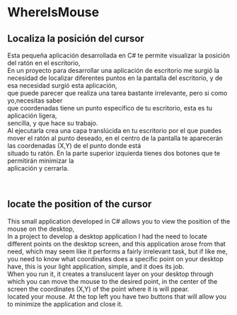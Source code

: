 # WhereIsMouse

## Localiza la posición del cursor

Esta pequeña aplicación desarrollada en C# te permite visualizar la posición del ratón en el escritorio,  
En un proyecto para desarrollar una aplicación de escritorio me surgió la necesidad de localizar   diferentes puntos en la pantalla del escritorio, y de esa necesidad surgió esta aplicación,  
que puede parecer que realiza una tarea bastante irrelevante, pero si como yo,necesitas saber  
que coordenadas tiene un punto específico de tu escritorio, esta es tu aplicación ligera,  
sencilla, y que hace su trabajo.  
Al ejecutarla crea una capa translúcida en tu escritorio por el que puedes mover el ratón al punto  deseado, en el centro de la pantalla te aparecerán las coordenadas (X,Y) de el punto donde está  
situado tu ratón. En la parte superior izquierda tienes dos botones que te permitirán minimizar la  
aplicación y cerrarla.  


​
## locate the position of the cursor

This small application developed in C# allows you to view the position of the mouse on the desktop,  
In a project to develop a desktop application I had the need to locate different points on the desktop   screen, and this application arose from that need, which may seem like it performs a fairly irrelevant  task, but if like me, you need to know what coordinates does a specific point on your desktop have, this  is your light application, simple, and it does its job.  
When you run it, it creates a translucent layer on your desktop through which you can move the mouse to  the desired point, in the center of the screen the coordinates (X,Y) of the point where it is will ppear.  
located your mouse. At the top left you have two buttons that will allow you to minimize the application and  close it.